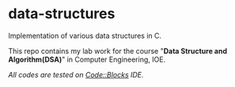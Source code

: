 # data-structures
Implementation of various data structures in C.

This repo contains my lab work for the course "**Data Structure and Algorithm(DSA)**" in Computer Engineering, IOE.

*All codes are tested on [Code::Blocks](http://www.codeblocks.org/) IDE.*
